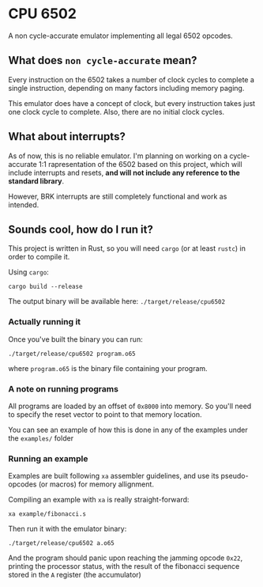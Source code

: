 # CPU 6502

A non cycle-accurate emulator implementing all legal 6502 opcodes.

## What does `non cycle-accurate` mean?

Every instruction on the 6502 takes a number of clock cycles to complete a single instruction, depending on many factors including memory paging.

This emulator does have a concept of clock, but every instruction takes just one clock cycle to complete. Also, there are no initial clock cycles.

## What about interrupts?

As of now, this is no reliable emulator. I'm planning on working on a cycle-accurate 1:1 rapresentation of the 6502 based on this project, which will include interrupts and resets, **and will not include any reference to the standard library**.

However, BRK interrupts are still completely functional and work as intended.

## Sounds cool, how do I run it?

This project is written in Rust, so you will need `cargo` (or at least `rustc`) in order to compile it.

Using `cargo`:

```
cargo build --release
```

The output binary will be available here: `./target/release/cpu6502`

### Actually running it

Once you've built the binary you can run:

```
./target/release/cpu6502 program.o65
```

where `program.o65` is the binary file containing your program.

### A note on running programs

All programs are loaded by an offset of `0x8000` into memory. So you'll need to specify the reset vector to point to that memory location.

You can see an example of how this is done in any of the examples under the `examples/` folder

### Running an example

Examples are built following `xa` assembler guidelines, and use its pseudo-opcodes (or macros) for memory allignment.

Compiling an example with `xa` is really straight-forward:

```
xa example/fibonacci.s
```

Then run it with the emulator binary:

```
./target/release/cpu6502 a.o65
```

And the program should panic upon reaching the jamming opcode `0x22`, printing the processor status, with the result of the fibonacci sequence stored in the `A` register (the accumulator)
